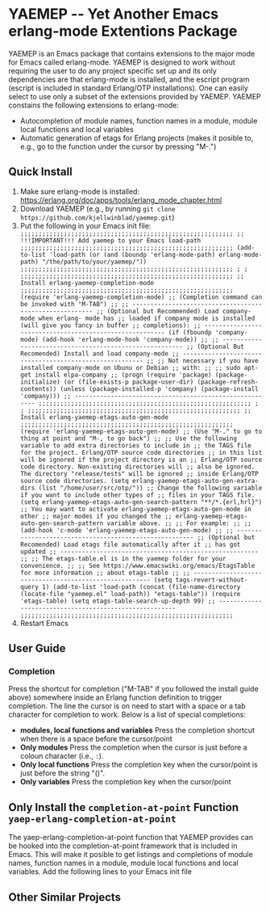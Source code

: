 
YAEMEP -- Yet Another Emacs erlang-mode Extentions Package
==========================================================

YAEMEP is an Emacs package that contains extensions to the major mode
for Emacs called erlang-mode. YAEMEP is designed to work without
requiring the user to do any project specific set up and its only
dependencies are that erlang-mode is installed, and the escript
program (escript is included in standard Erlang/OTP
installations). One can easily select to use only a subset of the
extensions provided by YAEMEP. YAEMEP constains the following
extensions to erlang-mode:

* Autocompletion of module names, function names in a module, module
  local functions and local variables
* Automatic generation of etags for Erlang projects (makes it posible
  to, e.g., go to the function under the cursor by pressing "M-.")

Quick Install
-------------

1. Make sure erlang-mode is installed:
   https://erlang.org/doc/apps/tools/erlang_mode_chapter.html
2. Download YAEMEP (e.g., by running `git clone https://github.com/kjellwinblad/yaemep.git`)
3. Put the following in your Emacs init file:```
;;;;;;;;;;;;;;;;;;;;;;;;;;;;;;;;;;;;;;;;;;;;;;;;;;;;;;;;;;;
;; !!!IMPORTANT!!! Add yaemep to your Emacs load-path
;;;;;;;;;;;;;;;;;;;;;;;;;;;;;;;;;;;;;;;;;;;;;;;;;;;;;;;;;;;
(add-to-list
 'load-path
 (or (and (boundp 'erlang-mode-path) erlang-mode-path)
     "/the/path/to/your/yaemep/"))
;;;;;;;;;;;;;;;;;;;;;;;;;;;;;;;;;;;;;;;;;;;;;;;;;;;;;;;;;;;
;
;
;;;;;;;;;;;;;;;;;;;;;;;;;;;;;;;;;;;;;;;;;;;;;;;;;;;;;;;;;;;
;; Install erlang-yaemep-completion-mode
;;;;;;;;;;;;;;;;;;;;;;;;;;;;;;;;;;;;;;;;;;;;;;;;;;;;;;;;;;;
(require 'erlang-yaemep-completion-mode)
;; (Completion command can be invoked with "M-TAB")
;;
;; --------------------------------------------------------
;; (Optional but Recommended) Load company-mode when erlang- mode has
;; loaded if company mode is installed (will give you fancy in buffer
;; completions):
;; --------------------------------------------------------
(if (fboundp 'company-mode)
    (add-hook 'erlang-mode-hook 'company-mode))
;;
;; --------------------------------------------------------
;; (Optional But Recomended) Install and load company-mode
;; --------------------------------------------------------
;;
;; Not necessary if you have installed company-mode on Ubunu or Debian
;; with:
;;
;; sudo apt-get install elpa-company
;;
(progn
  (require 'package)
  (package-initialize)
  (or (file-exists-p package-user-dir)
      (package-refresh-contents))
  (unless (package-installed-p 'company)
    (package-install 'company)))
;; --------------------------------------------------------
;;;;;;;;;;;;;;;;;;;;;;;;;;;;;;;;;;;;;;;;;;;;;;;;;;;;;;;;;;;
;
;
;;;;;;;;;;;;;;;;;;;;;;;;;;;;;;;;;;;;;;;;;;;;;;;;;;;;;;;;;;;
;; Install erlang-yaemep-etags-auto-gen-mode
;;;;;;;;;;;;;;;;;;;;;;;;;;;;;;;;;;;;;;;;;;;;;;;;;;;;;;;;;;;
(require 'erlang-yaemep-etags-auto-gen-mode)
;; (Use "M-." to go to thing at point and "M-, to go back")
;;
;; Use the following variable to add extra directories to include in
;; the TAGS file for the project. Erlang/OTP source code directories
;; in this list will be ignored if the project directory is an
;; Erlang/OTP source code directory. Non-existing directories will
;; also be ignored. The directory "release/tests" will be ignored
;; inside Erlang/OTP source code directories.
(setq erlang-yaemep-etags-auto-gen-extra-dirs (list "/home/user/src/otp/"))
;; Change the following variable if you want to include other types of
;; files in your TAGS file.
(setq erlang-yaemep-etags-auto-gen-search-pattern "**/*.{erl,hrl}")
;; You may want to activate erlang-yaemep-etags-auto-gen-mode in other
;; major modes if you changed the
;; erlang-yaemep-etags-auto-gen-search-pattern variable above.
;;
;; For example:
;;
;;(add-hook 'c-mode 'erlang-yaemep-etags-auto-gen-mode)
;;
;; -------------------------------------------------------
;; (Optional but Recomended) Load etags file automatically after it
;; has got updated
;; -------------------------------------------------------
;;
;; The etags-table.el is in the yaemep folder for your convenience.
;;
;; See https://www.emacswiki.org/emacs/EtagsTable for more information
;; about etags-table
;;
;; -------------------------------------------------------
(setq tags-revert-without-query 1)
(add-to-list 'load-path
             (concat (file-name-directory
                       (locate-file "yaemep.el" load-path))
                     "etags-table"))
(require 'etags-table)
(setq etags-table-search-up-depth 99)
;; -------------------------------------------------------
;;;;;;;;;;;;;;;;;;;;;;;;;;;;;;;;;;;;;;;;;;;;;;;;;;;;;;;;;;;```
4. Restart Emacs

User Guide
----------

### Completion

Press the shortcut for completion ("M-TAB" if you followed the install
guide above) somewhere inside an Erlang function definition to trigger
completion. The line the cursor is on need to start with a space or a
tab character for completion to work. Below is a list of special
completions:

* **modules, local functions and variables** Press the completion
  shortcut when there is a space before the cursor/point
* **Only modules** Press the completion when the cursor is just before
  a coloun character (i.e., `:`).
* **Only local functions** Press the completion key when the
  cursor/point is just before the string "()".
* **Only variables** Press the completion key when the cursor/point


Only Install the `completion-at-point` Function `yaep-erlang-completion-at-point`
-----------------------------------------------------------------------------

The yaep-erlang-completion-at-point function that YAEMEP provides can
be hooked into the completion-at-point framework that is included in
Emacs. This will make it posible to get listings and completions of
module names, function names in a module, module local functions and
local variables. Add the following lines to your Emacs init file 




Other Similar Projects
----------------------
